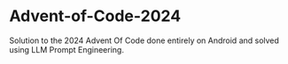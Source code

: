 # Advent-of-Code-2024
Solution to the 2024 Advent Of Code done entirely on Android and solved using LLM Prompt Engineering. 
